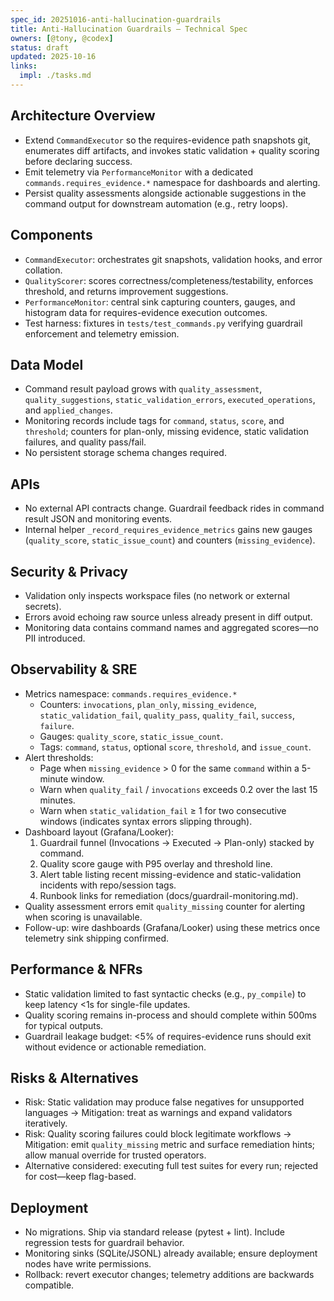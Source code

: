 ```yaml
---
spec_id: 20251016-anti-hallucination-guardrails
title: Anti-Hallucination Guardrails — Technical Spec
owners: [@tony, @codex]
status: draft
updated: 2025-10-16
links:
  impl: ./tasks.md
---
```


## Architecture Overview
- Extend `CommandExecutor` so the requires-evidence path snapshots git, enumerates diff artifacts, and invokes static validation + quality scoring before declaring success.
- Emit telemetry via `PerformanceMonitor` with a dedicated `commands.requires_evidence.*` namespace for dashboards and alerting.
- Persist quality assessments alongside actionable suggestions in the command output for downstream automation (e.g., retry loops).

## Components
- `CommandExecutor`: orchestrates git snapshots, validation hooks, and error collation.
- `QualityScorer`: scores correctness/completeness/testability, enforces threshold, and returns improvement suggestions.
- `PerformanceMonitor`: central sink capturing counters, gauges, and histogram data for requires-evidence execution outcomes.
- Test harness: fixtures in `tests/test_commands.py` verifying guardrail enforcement and telemetry emission.

## Data Model
- Command result payload grows with `quality_assessment`, `quality_suggestions`, `static_validation_errors`, `executed_operations`, and `applied_changes`.
- Monitoring records include tags for `command`, `status`, `score`, and `threshold`; counters for plan-only, missing evidence, static validation failures, and quality pass/fail.
- No persistent storage schema changes required.

## APIs
- No external API contracts change. Guardrail feedback rides in command result JSON and monitoring events.
- Internal helper `_record_requires_evidence_metrics` gains new gauges (`quality_score`, `static_issue_count`) and counters (`missing_evidence`).

## Security & Privacy
- Validation only inspects workspace files (no network or external secrets).
- Errors avoid echoing raw source unless already present in diff output.
- Monitoring data contains command names and aggregated scores—no PII introduced.

## Observability & SRE
- Metrics namespace: `commands.requires_evidence.*`
  - Counters: `invocations`, `plan_only`, `missing_evidence`, `static_validation_fail`, `quality_pass`, `quality_fail`, `success`, `failure`.
  - Gauges: `quality_score`, `static_issue_count`.
  - Tags: `command`, `status`, optional `score`, `threshold`, and `issue_count`.
- Alert thresholds:
  - Page when `missing_evidence` > 0 for the same `command` within a 5-minute window.
  - Warn when `quality_fail` / `invocations` exceeds 0.2 over the last 15 minutes.
  - Warn when `static_validation_fail` ≥ 1 for two consecutive windows (indicates syntax errors slipping through).
- Dashboard layout (Grafana/Looker):
  1. Guardrail funnel (Invocations → Executed → Plan-only) stacked by command.
  2. Quality score gauge with P95 overlay and threshold line.
  3. Alert table listing recent missing-evidence and static-validation incidents with repo/session tags.
  4. Runbook links for remediation (docs/guardrail-monitoring.md).
- Quality assessment errors emit `quality_missing` counter for alerting when scoring is unavailable.
- Follow-up: wire dashboards (Grafana/Looker) using these metrics once telemetry sink shipping confirmed.

## Performance & NFRs
- Static validation limited to fast syntactic checks (e.g., `py_compile`) to keep latency <1s for single-file updates.
- Quality scoring remains in-process and should complete within 500ms for typical outputs.
- Guardrail leakage budget: <5% of requires-evidence runs should exit without evidence or actionable remediation.

## Risks & Alternatives
- Risk: Static validation may produce false negatives for unsupported languages → Mitigation: treat as warnings and expand validators iteratively.
- Risk: Quality scoring failures could block legitimate workflows → Mitigation: emit `quality_missing` metric and surface remediation hints; allow manual override for trusted operators.
- Alternative considered: executing full test suites for every run; rejected for cost—keep flag-based.

## Deployment
- No migrations. Ship via standard release (pytest + lint). Include regression tests for guardrail behavior.
- Monitoring sinks (SQLite/JSONL) already available; ensure deployment nodes have write permissions.
- Rollback: revert executor changes; telemetry additions are backwards compatible.
